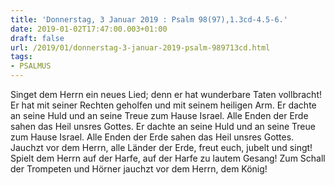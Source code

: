 ```yaml
---
title: 'Donnerstag, 3 Januar 2019 : Psalm 98(97),1.3cd-4.5-6.'
date: 2019-01-02T17:47:00.003+01:00
draft: false
url: /2019/01/donnerstag-3-januar-2019-psalm-989713cd.html
tags: 
- PSALMUS
---
```


Singet dem Herrn ein neues Lied; denn er hat wunderbare Taten vollbracht! Er hat mit seiner Rechten geholfen und mit seinem heiligen Arm. Er dachte an seine Huld und an seine Treue zum Hause Israel. Alle Enden der Erde sahen das Heil unsres Gottes. Er dachte an seine Huld und an seine Treue zum Hause Israel. Alle Enden der Erde sahen das Heil unsres Gottes. Jauchzt vor dem Herrn, alle Länder der Erde, freut euch, jubelt und singt! Spielt dem Herrn auf der Harfe, auf der Harfe zu lautem Gesang! Zum Schall der Trompeten und Hörner jauchzt vor dem Herrn, dem König!